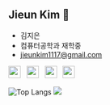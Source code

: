 ## Jieun Kim 👋
- 김지은
- 컴퓨터공학과 재학중
- jieunkim1117@gmail.com

<p align="left">
  <img src="https://img.shields.io/badge/springboot-6DB33F.svg?style=for-the-badge&logo=springboot&logoColor=white" height="24" />
  &nbsp;
  <img src="https://img.shields.io/badge/java-007396.svg?style=for-the-badge&logo=openjdk&logoColor=white" height="24" />
  &nbsp;
  <img src="https://img.shields.io/badge/python-3776AB.svg?style=for-the-badge&logo=python&logoColor=white" height="24" />
  &nbsp;
  <img src="https://img.shields.io/badge/Oracle%20SQL%20Developer-F80000.svg?style=for-the-badge&logo=oracle&logoColor=white" height="24" />
</p>

![Top Langs](https://github-readme-stats.vercel.app/api/top-langs/?username=zi-eunn&layout=compact)
<img src="https://github-contribution-animal.vercel.app/api?username=zi-eunn" />

<!--
**zi-eunn/zi-eunn** is a ✨ _special_ ✨ repository because its `README.md` (this file) appears on your GitHub profile.

Here are some ideas to get you started:

- 🔭 I’m currently working on ...
- 🌱 I’m currently learning ...
- 👯 I’m looking to collaborate on ...
- 🤔 I’m looking for help with ...
- 💬 Ask me about ...
- 📫 How to reach me: ...
- 😄 Pronouns: ...
- ⚡ Fun fact: ...
-->
